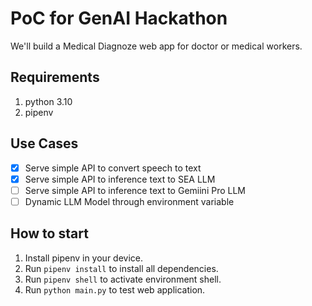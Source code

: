 # PoC for GenAI Hackathon

We'll build a Medical Diagnoze web app for doctor or medical workers.

## Requirements
1. python 3.10
2. pipenv

## Use Cases
- [x] Serve simple API to convert speech to text
- [x] Serve simple API to inference text to SEA LLM
- [ ] Serve simple API to inference text to Gemiini Pro LLM
- [ ] Dynamic LLM Model through environment variable

## How to start

1. Install pipenv in your device.
2. Run `pipenv install` to install all dependencies.
3. Run `pipenv shell` to activate environment shell.
4. Run `python main.py` to test web application.
